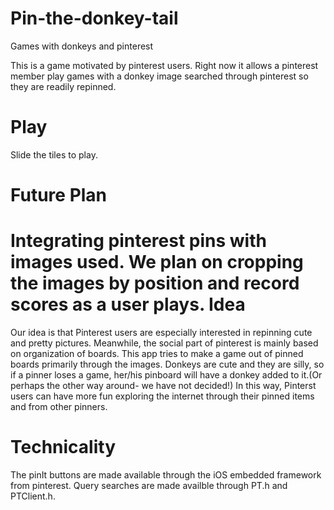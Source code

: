 Pin-the-donkey-tail
===================

Games with donkeys and pinterest

This is a game motivated by pinterest users. Right now it allows a pinterest member play games with a donkey image searched through pinterest so they are readily repinned. 

Play
====================
Slide the tiles to play.


Future Plan
====================
Integrating pinterest pins with images used.
We plan on cropping the images by position and record scores as a user plays.
Idea
====================
Our idea is that Pinterest users are especially interested in repinning cute and pretty pictures. Meanwhile, the social part of pinterest is mainly based on organization of boards. This app tries to make a game out of pinned boards primarily through the images. Donkeys are cute and they are silly, so if a pinner loses a game, her/his pinboard will have a donkey added to it.(Or perhaps the other way around- we have not decided!) In this way, Pinterst users can have more fun exploring the internet through their pinned items and from other pinners.


Technicality
====================
The pinIt buttons are made available through the iOS embedded framework from pinterest.
Query searches are made availble through PT.h and PTClient.h.
